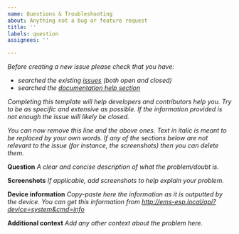 ```yaml
---
name: Questions & Troubleshooting
about: Anything not a bug or feature request
title: ''
labels: question
assignees: ''

---
```


*Before creating a new issue please check that you have:*

* *searched the existing [issues](https://github.com/emsesp/EMS-ESP/issues) (both open and closed)*
* *searched the [documentation help section](https://emsesp.github.io/docs)*

*Completing this template will help developers and contributors help you. Try to be as specific and extensive as possible. If the information provided is not enough the issue will likely be closed.*

*You can now remove this line and the above ones. Text in italic is meant to be replaced by your own words. If any of the sections below are not relevant to the issue (for instance, the screenshots) then you can delete them.*

**Question**
*A clear and concise description of what the problem/doubt is.*

**Screenshots**
*If applicable, add screenshots to help explain your problem.*

**Device information**
*Copy-paste here the information as it is outputted by the device. You can get this information from http://ems-esp.local/api?device=system&cmd=info*

**Additional context**
*Add any other context about the problem here.*
